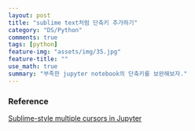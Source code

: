 ```yaml
---
layout: post
title: "sublime text처럼 단축키 추가하기"
category: "DS/Python"
comments: true
tags: [python]
feature-img: "assets/img/35.jpg"
feature-title: ""
use_math: true
summary: "부족한 jupyter notebook의 단축키를 보완해보자."
---
```


### Reference

[Sublime-style multiple cursors in Jupyter](https://www.perfectlyrandom.org/2016/03/19/sublime-text-style-multiple-cursors-in-jupyter-notebook/)
